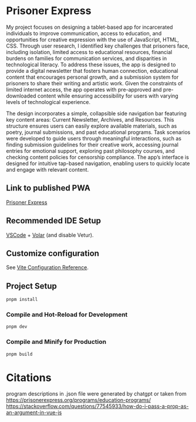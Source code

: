 # Prisoner Express

My project focuses on designing a tablet-based app for incarcerated individuals to improve communication, access to education, and opportunities for creative expression with the use of JavaScript, HTML, CSS. Through user research, I identified key challenges that prisoners face, including isolation, limited access to educational resources, financial burdens on families for communication services, and disparities in technological literacy. To address these issues, the app is designed to provide a digital newsletter that fosters human connection, educational content that encourages personal growth, and a submission system for prisoners to share their writing and artistic work. Given the constraints of limited internet access, the app operates with pre-approved and pre-downloaded content while ensuring accessibility for users with varying levels of technological experience.

The design incorporates a simple, collapsible side navigation bar featuring key content areas: Current Newsletter, Archives, and Resources. This structure ensures users can easily explore available materials, such as poetry, journal submissions, and past educational programs. Task scenarios were developed to guide users through meaningful interactions, such as finding submission guidelines for their creative work, accessing journal entries for emotional support, exploring past philosophy courses, and checking content policies for censorship compliance. The app’s interface is designed for intuitive tap-based navigation, enabling users to quickly locate and engage with relevant content.

## Link to published PWA

[Prisoner Express](https://cornell-info4340-2024sp.github.io/the-vue-tiful-minds-project/)


## Recommended IDE Setup

[VSCode](https://code.visualstudio.com/) + [Volar](https://marketplace.visualstudio.com/items?itemName=Vue.volar) (and disable Vetur).

## Customize configuration

See [Vite Configuration Reference](https://vitejs.dev/config/).

## Project Setup

```sh
pnpm install
```

### Compile and Hot-Reload for Development

```sh
pnpm dev
```

### Compile and Minify for Production

```sh
pnpm build
```

# Citations
program descriptions in .json file were generated by chatgpt or taken from <https://prisonerexpress.org/programs/education-programs/>
<https://stackoverflow.com/questions/77545933/how-do-i-pass-a-prop-as-an-argument-in-vue-js>
